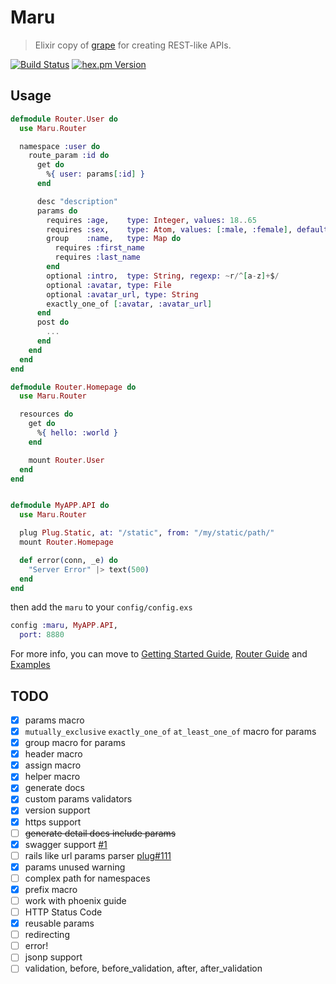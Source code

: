 # Maru

> Elixir copy of [grape](http://intridea.github.io/grape/) for creating REST-like APIs.

[![Build Status](https://api.travis-ci.org/falood/maru.svg)](https://travis-ci.org/falood/maru/)
[![hex.pm Version](https://img.shields.io/hexpm/v/maru.svg)](https://hex.pm/packages/maru)

## Usage

```elixir
defmodule Router.User do
  use Maru.Router

  namespace :user do
    route_param :id do
      get do
        %{ user: params[:id] }
      end

      desc "description"
      params do
        requires :age,    type: Integer, values: 18..65
        requires :sex,    type: Atom, values: [:male, :female], default: :female
        group    :name,   type: Map do
          requires :first_name
          requires :last_name
        end
        optional :intro,  type: String, regexp: ~r/^[a-z]+$/
        optional :avatar, type: File
        optional :avatar_url, type: String
        exactly_one_of [:avatar, :avatar_url]
      end
      post do
        ...
      end
    end
  end
end

defmodule Router.Homepage do
  use Maru.Router

  resources do
    get do
      %{ hello: :world }
    end

    mount Router.User
  end
end


defmodule MyAPP.API do
  use Maru.Router

  plug Plug.Static, at: "/static", from: "/my/static/path/"
  mount Router.Homepage

  def error(conn, _e) do
    "Server Error" |> text(500)
  end
end
```

then add the `maru` to your `config/config.exs`
```elixir
config :maru, MyAPP.API,
  port: 8880
```

For more info, you can move to [Getting Started Guide](https://github.com/falood/maru/blob/master/guide/getting_started.md), [Router Guide](https://github.com/falood/maru/blob/master/guide/router.md) and [Examples](https://github.com/falood/maru_examples)

## TODO

- [X] params macro
- [X] `mutually_exclusive` `exactly_one_of` `at_least_one_of` macro for params
- [X] group macro for params
- [X] header macro
- [X] assign macro
- [X] helper macro
- [X] generate docs
- [X] custom params validators
- [X] version support
- [X] https support
- [ ] <del>generate detail docs include params</del>
- [X] swagger support [#1](https://github.com/falood/maru/issues/1)
- [ ] rails like url params parser [plug#111](https://github.com/elixir-lang/plug/issues/111)
- [X] params unused warning
- [ ] complex path for namespaces
- [X] prefix macro
- [ ] work with phoenix guide
- [ ] HTTP Status Code
- [X] reusable params
- [ ] redirecting
- [ ] error!
- [ ] jsonp support
- [ ] validation, before, before\_validation, after, after\_validation

